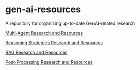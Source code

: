 # gen-ai-resources
A repository for organizing up-to-date GenAI-related research

[Multi-Agent Research and Resources](multi-agents/)

[Reasoning Strategies Research and Resources](reasoning-strategies/)

[RAG Research and Resources](reasoning-strategies/)

[Post-Processing Research and Resources](reasoning-strategies/)
